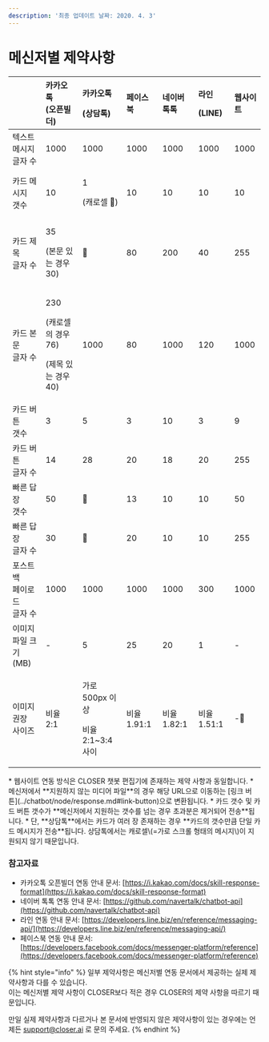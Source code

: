 ```yaml
---
description: '최종 업데이트 날짜: 2020. 4. 3'
---
```


# 메신저별 제약사항

<table>
  <thead>
    <tr>
      <th style="text-align:left"></th>
      <th style="text-align:left">&#xCE74;&#xCE74;&#xC624;&#xD1A1;
        <br />(&#xC624;&#xD508;&#xBE4C;&#xB354;)</th>
      <th style="text-align:left">
        <p>&#xCE74;&#xCE74;&#xC624;&#xD1A1;</p>
        <p>(&#xC0C1;&#xB2F4;&#xD1A1;)</p>
      </th>
      <th style="text-align:left">&#xD398;&#xC774;&#xC2A4;&#xBD81;</th>
      <th style="text-align:left">&#xB124;&#xC774;&#xBC84;
        <br />&#xD1A1;&#xD1A1;</th>
      <th style="text-align:left">
        <p>&#xB77C;&#xC778;</p>
        <p>(LINE)</p>
      </th>
      <th style="text-align:left">&#xC6F9;&#xC0AC;&#xC774;&#xD2B8;</th>
    </tr>
  </thead>
  <tbody>
    <tr>
      <td style="text-align:left">&#xD14D;&#xC2A4;&#xD2B8; &#xBA54;&#xC2DC;&#xC9C0;
        <br />&#xAE00;&#xC790; &#xC218;</td>
      <td style="text-align:left">1000</td>
      <td style="text-align:left">1000</td>
      <td style="text-align:left">1000</td>
      <td style="text-align:left">1000</td>
      <td style="text-align:left">1000</td>
      <td style="text-align:left">1000</td>
    </tr>
    <tr>
      <td style="text-align:left">&#xCE74;&#xB4DC; &#xBA54;&#xC2DC;&#xC9C0;
        <br />&#xAC2F;&#xC218;</td>
      <td style="text-align:left">10</td>
      <td style="text-align:left">
        <p>1</p>
        <p>(&#xCE90;&#xB85C;&#xC140; &#x1F6AB;)</p>
      </td>
      <td style="text-align:left">10</td>
      <td style="text-align:left">10</td>
      <td style="text-align:left">10</td>
      <td style="text-align:left">10</td>
    </tr>
    <tr>
      <td style="text-align:left">&#xCE74;&#xB4DC; &#xC81C;&#xBAA9;
        <br />&#xAE00;&#xC790; &#xC218;</td>
      <td style="text-align:left">
        <p>35</p>
        <p>(&#xBCF8;&#xBB38; &#xC788;&#xB294; &#xACBD;&#xC6B0; 30)</p>
      </td>
      <td style="text-align:left">&#x1F6AB;</td>
      <td style="text-align:left">80</td>
      <td style="text-align:left">200</td>
      <td style="text-align:left">40</td>
      <td style="text-align:left">255</td>
    </tr>
    <tr>
      <td style="text-align:left">&#xCE74;&#xB4DC; &#xBCF8;&#xBB38;
        <br />&#xAE00;&#xC790; &#xC218;</td>
      <td style="text-align:left">
        <p>230</p>
        <p>(&#xCE90;&#xB85C;&#xC140;&#xC758; &#xACBD;&#xC6B0; 76)</p>
        <p>(&#xC81C;&#xBAA9; &#xC788;&#xB294; &#xACBD;&#xC6B0; 40)</p>
      </td>
      <td style="text-align:left">1000</td>
      <td style="text-align:left">80</td>
      <td style="text-align:left">1000</td>
      <td style="text-align:left">120</td>
      <td style="text-align:left">1000</td>
    </tr>
    <tr>
      <td style="text-align:left">&#xCE74;&#xB4DC; &#xBC84;&#xD2BC;
        <br />&#xAC2F;&#xC218;</td>
      <td style="text-align:left">3</td>
      <td style="text-align:left">5</td>
      <td style="text-align:left">3</td>
      <td style="text-align:left">10</td>
      <td style="text-align:left">3</td>
      <td style="text-align:left">9</td>
    </tr>
    <tr>
      <td style="text-align:left">&#xCE74;&#xB4DC; &#xBC84;&#xD2BC;
        <br />&#xAE00;&#xC790; &#xC218;</td>
      <td style="text-align:left">14</td>
      <td style="text-align:left">28</td>
      <td style="text-align:left">20</td>
      <td style="text-align:left">18</td>
      <td style="text-align:left">20</td>
      <td style="text-align:left">255</td>
    </tr>
    <tr>
      <td style="text-align:left">&#xBE60;&#xB978; &#xB2F5;&#xC7A5;
        <br />&#xAC2F;&#xC218;</td>
      <td style="text-align:left">50</td>
      <td style="text-align:left">&#x1F6AB;</td>
      <td style="text-align:left">13</td>
      <td style="text-align:left">10</td>
      <td style="text-align:left">10</td>
      <td style="text-align:left">50</td>
    </tr>
    <tr>
      <td style="text-align:left">&#xBE60;&#xB978; &#xB2F5;&#xC7A5;
        <br />&#xAE00;&#xC790; &#xC218;</td>
      <td style="text-align:left">30</td>
      <td style="text-align:left">&#x1F6AB;</td>
      <td style="text-align:left">20</td>
      <td style="text-align:left">10</td>
      <td style="text-align:left">10</td>
      <td style="text-align:left">255</td>
    </tr>
    <tr>
      <td style="text-align:left">&#xD3EC;&#xC2A4;&#xD2B8;&#xBC31;
        <br />&#xD398;&#xC774;&#xB85C;&#xB4DC;
        <br />&#xAE00;&#xC790; &#xC218;</td>
      <td style="text-align:left">1000</td>
      <td style="text-align:left">1000</td>
      <td style="text-align:left">1000</td>
      <td style="text-align:left">1000</td>
      <td style="text-align:left">300</td>
      <td style="text-align:left">1000</td>
    </tr>
    <tr>
      <td style="text-align:left">&#xC774;&#xBBF8;&#xC9C0; &#xD30C;&#xC77C; &#xD06C;&#xAE30;
        <br />(MB)</td>
      <td style="text-align:left">-</td>
      <td style="text-align:left">5</td>
      <td style="text-align:left">25</td>
      <td style="text-align:left">20</td>
      <td style="text-align:left">1</td>
      <td style="text-align:left">-</td>
    </tr>
    <tr>
      <td style="text-align:left">&#xC774;&#xBBF8;&#xC9C0; &#xAD8C;&#xC7A5;
        <br />&#xC0AC;&#xC774;&#xC988;</td>
      <td style="text-align:left">&#xBE44;&#xC728; 2:1</td>
      <td style="text-align:left">
        <p>&#xAC00;&#xB85C; 500px &#xC774;&#xC0C1;</p>
        <p>&#xBE44;&#xC728; 2:1~3:4 &#xC0AC;&#xC774;</p>
      </td>
      <td style="text-align:left">&#xBE44;&#xC728; 1.91:1</td>
      <td style="text-align:left">&#xBE44;&#xC728; 1.82:1</td>
      <td style="text-align:left">&#xBE44;&#xC728; 1.51:1</td>
      <td style="text-align:left">-</td>
    </tr>
  </tbody>
</table>* 웹사이트 연동 방식은 CLOSER 챗봇 편집기에 존재하는 제약 사항과 동일합니다.
* 메신저에서 **지원하지 않는 미디어 파일**의 경우 해당 URL으로 이동하는 [링크 버튼](../chatbot/node/response.md#link-button)으로 변환됩니다.
* 카드 갯수 및 카드 버튼 갯수가 **메신저에서 지원하는 갯수를 넘는 경우 초과분은 제거되어 전송**됩니다.
  * 단, **상담톡**에서는 카드가 여러 장 존재하는 경우 **카드의 갯수만큼 단일 카드 메시지가 전송**됩니다. 상담톡에서는 캐로셀\(=가로 스크롤 형태의 메시지\)이 지원되지 않기 때문입니다.

### 참고자료

* 카카오톡 오픈빌더 연동 안내 문서: [https://i.kakao.com/docs/skill-response-format](https://i.kakao.com/docs/skill-response-format)
* 네이버 톡톡 연동 안내 문서: [https://github.com/navertalk/chatbot-api](https://github.com/navertalk/chatbot-api)
* 라인 연동 안내 문서: [https://developers.line.biz/en/reference/messaging-api/](https://developers.line.biz/en/reference/messaging-api/)
* 페이스북 연동 안내 문서: [https://developers.facebook.com/docs/messenger-platform/reference](https://developers.facebook.com/docs/messenger-platform/reference)

{% hint style="info" %}
일부 제약사항은 메신저별 연동 문서에서 제공하는 실제 제약사항과 다를 수 있습니다.   
이는 메신저별 제약 사항이 CLOSER보다 적은 경우 CLOSER의 제약 사항을 따르기 때문입니다.

만일 실제 제약사항과 다르거나 본 문서에 반영되지 않은 제약사항이 있는 경우에는 언제든 [support@closer.ai](mailto:support@closer.ai) 로 문의 주세요. 
{% endhint %}

